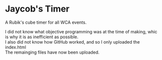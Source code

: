 # Jaycob's Timer
A Rubik's cube timer for all WCA events.

I did not know what objective programming was at the time of making, whic is why it is as inefficient as possible.\
I also did not know how GitHub worked, and so I only uploaded the index.html\
The remainging files have now been uploaded.
